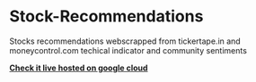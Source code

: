 # Stock-Recommendations
Stocks recommendations webscrapped from tickertape.in and moneycontrol.com techical indicator and community sentiments

[**Check it live hosted on google cloud**](https://stock-recoms.el.r.appspot.com/)
